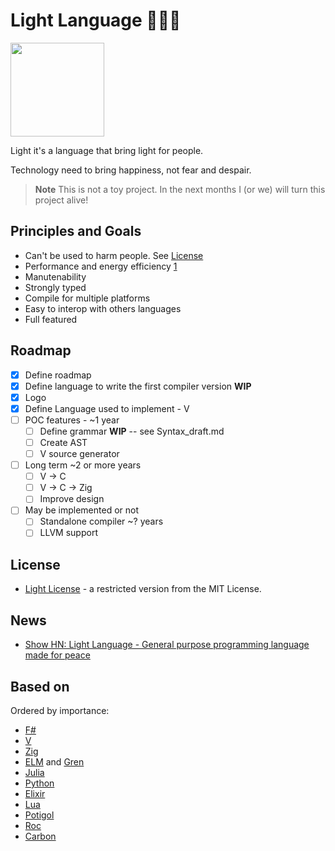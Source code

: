 # Light Language 🖤💙💛

<img src="https://user-images.githubusercontent.com/430272/169656615-e5135211-5363-4b2c-967f-d9ba8d233277.png" data-canonical-src="https://gyazo.com/eb5c5741b6a9a16c692170a41a49c858.png" width="150" height="150" />

Light it's a language that bring light for people.

Technology need to bring happiness, not fear and despair.

> **Note**
> This is not a toy project. In the next months I (or we) will turn this project alive!

## Principles and Goals

- Can't be used to harm people. See [License](LICENSE)
- Performance and energy efficiency [1](https://greenlab.di.uminho.pt/wp-content/uploads/2017/09/paperSLE.pdf)
- Manutenability
- Strongly typed
- Compile for multiple platforms
- Easy to interop with others languages
- Full featured

## Roadmap

- [x] Define roadmap
- [x] Define language to write the first compiler version **WIP**
- [x] Logo
- [X] Define Language used to implement - V
- [ ] POC features - ~1 year
  - [ ] Define grammar **WIP** -- see Syntax_draft.md
  - [ ] Create AST
  - [ ] V source generator
- [ ] Long term ~2 or more years  
  - [ ] V -> C
  - [ ] V -> C -> Zig
  - [ ] Improve design
- [ ] May be implemented or not
  - [ ] Standalone compiler ~? years
  - [ ] LLVM support

## License

- [Light License](https://github.com/adelarsq/lightlang/blob/main/LICENSE) - a restricted version from the MIT License.

## News

- [Show HN: Light Language - General purpose programming language made for peace](https://news.ycombinator.com/item?id=30521162)

## Based on

Ordered by importance:

- [F#](https://fsharp.org)
- [V](https://vlang.io)
- [Zig](https://ziglang.org)
- [ELM](https://elm-lang.org) and [Gren](https://gren-lang.org)
- [Julia](https://julialang.org/)
- [Python](https://www.python.org/)
- [Elixir](https://elixir-lang.org/)
- [Lua](https://www.lua.org/)
- [Potigol](https://potigol.github.io/docs/)
- [Roc](https://www.roc-lang.org/)
- [Carbon](https://github.com/carbon-language/carbon-lang)
